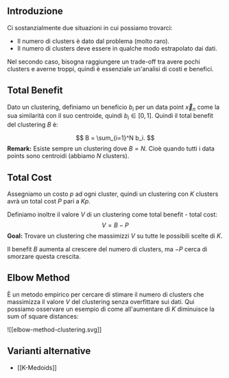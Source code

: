 ## Introduzione

Ci sostanzialmente due situazioni in cui possiamo trovarci:
- Il numero di clusters è dato dal problema (molto raro).
- Il numero di clusters deve essere in qualche modo estrapolato dai dati.

Nel secondo caso, bisogna raggiungere un trade-off tra avere pochi clusters e averne troppi, quindi è essenziale un'analisi di costi e benefici.

## Total Benefit

Dato un clustering, definiamo un beneficio $b_i$ per un data point $\vec x_n$ come la sua similarità con il suo centroide, quindi $b_i \in [0, 1]$. Quindi il total benefit del clustering $B$ è:

$$
B = \sum_{i=1}^N b_i.
$$
**Remark:** Esiste sempre un clustering dove $B=N$. Cioè quando tutti i data points sono centroidi (abbiamo $N$ clusters).

## Total Cost

Assegniamo un costo $p$ ad ogni cluster, quindi un clustering con $K$ clusters avrà un total cost $P$ pari a $Kp$. 

Definiamo inoltre il valore $V$ di un clustering come total benefit - total cost:
$$
V = B - P
$$
**Goal:** Trovare un clustering che massimizzi $V$ su tutte le possibili scelte di $K$.

Il benefit $B$ aumenta al crescere del numero di clusters, ma $-P$ cerca di smorzare questa crescita.

## Elbow Method

È un metodo empirico per cercare di stimare il numero di clusters che massimizza il valore $V$ del clustering senza overfittare sui dati.  Qui possiamo osservare un esempio di come all'aumentare di $K$ diminuisce la sum of square distances:

![[elbow-method-clustering.svg]]
## Varianti alternative
- [[K-Medoids]]
